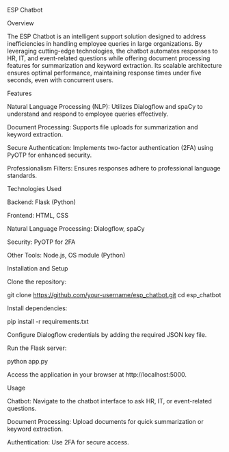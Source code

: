 ESP Chatbot

Overview

The ESP Chatbot is an intelligent support solution designed to address inefficiencies in handling employee queries in large organizations. By leveraging cutting-edge technologies, the chatbot automates responses to HR, IT, and event-related questions while offering document processing features for summarization and keyword extraction. Its scalable architecture ensures optimal performance, maintaining response times under five seconds, even with concurrent users.

Features

Natural Language Processing (NLP): Utilizes Dialogflow and spaCy to understand and respond to employee queries effectively.

Document Processing: Supports file uploads for summarization and keyword extraction.

Secure Authentication: Implements two-factor authentication (2FA) using PyOTP for enhanced security.

Professionalism Filters: Ensures responses adhere to professional language standards.

Technologies Used

Backend: Flask (Python)

Frontend: HTML, CSS

Natural Language Processing: Dialogflow, spaCy

Security: PyOTP for 2FA

Other Tools: Node.js, OS module (Python)

Installation and Setup

Clone the repository:

git clone https://github.com/your-username/esp_chatbot.git
cd esp_chatbot

Install dependencies:

pip install -r requirements.txt

Configure Dialogflow credentials by adding the required JSON key file.

Run the Flask server:

python app.py

Access the application in your browser at http://localhost:5000.

Usage

Chatbot: Navigate to the chatbot interface to ask HR, IT, or event-related questions.

Document Processing: Upload documents for quick summarization or keyword extraction.

Authentication: Use 2FA for secure access.
